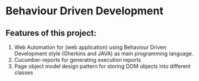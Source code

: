 # Behaviour Driven Development



## Features of this project:
1. Web Automation for (web application) using Behaviour Driven Development style (Gherkins and JAVA) as main programming language.
3. Cucumber-reports for generating execution reports
4. Page object model design pattern for storing DOM objects into different classes
